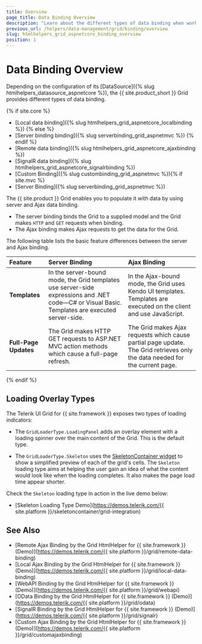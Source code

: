 ```yaml
---
title: Overview
page_title: Data Binding Overview
description: "Learn about the different types of data binding when working with the Telerik UI Grid component for {{ site.framework }}."
previous_url: /helpers/data-management/grid/binding/overview
slug: htmlhelpers_grid_aspnetcore_binding_overview
position: 1
---
```


# Data Binding Overview

Depending on the configuration of its [DataSource]({% slug htmlhelpers_datasource_aspnetcore %}), the {{ site.product_short }} Grid provides different types of data binding. 

{% if site.core %}
* [Local data binding]({% slug htmlhelpers_grid_aspnetcore_localbinding %})
{% else %}
* [Server binding binding]({% slug serverbinding_grid_aspnetmvc %})
{% endif %}
* [Remote data binding]({% slug htmlhelpers_grid_aspnetcore_ajaxbinding %})
* [SignalR data binding]({% slug htmlhelpers_grid_aspnetcore_signalrbinding %})
* [Custom Binding]({% slug custombinding_grid_aspnetmvc %}){% if site.mvc %} 
* [Server Binding]({% slug serverbinding_grid_aspnetmvc %})

The {{ site.product }} Grid enables you to populate it with data by using server and Ajax data binding.

* The server binding binds the Grid to a supplied model and the Grid makes `HTTP` and `GET` requests when binding.
* The Ajax binding makes Ajax requests to get the data for the Grid.

The following table lists the basic feature differences between the server and Ajax binding.

|**Feature**  |**Server Binding** |**Ajax Binding** |
|:---         |:---               |:---             |
|**Templates** |In the server-bound mode, the Grid templates use server-side expressions and .NET code&mdash;C# or Visual Basic. Templates are executed server-side. |In the Ajax-bound mode, the Grid uses Kendo UI templates. Templates are executed on the client and use JavaScript. |
|**Full-Page Updates** |The Grid makes HTTP GET requests to ASP.NET MVC action methods which cause a full-page refresh. |The Grid makes Ajax requests which cause partial page update. The Grid retrieves only the data needed for the current page.|
{% endif %}

## Loading Overlay Types

The Telerik UI Grid for {{ site.framework }} exposes two types of loading indicators:

* The `GridLoaderType.LoadingPanel` adds an overlay element with a loading spinner over the main content of the Grid. This is the default type.

* The `GridLoaderType.Skeleton` uses the [SkeletonContainer widget](https://docs.telerik.com/kendo-ui/controls/interactivity/skeletoncontainer/overview) to show a simplified preview of each of the grid's cells. The `Skeleton` loading type aims at helping the user gain an idea of what the content would look like when the loading completes. It also makes the page load time appear shorter.

Check the `Skeleton` loading type in action in the live demo below:

* [Skeleton Loading Type Demo](https://demos.telerik.com/{{ site.platform }}/skeletoncontainer/grid-integration)

## See Also

* [Remote Ajax Binding by the Grid HtmlHelper for {{ site.framework }} (Demo)](https://demos.telerik.com/{{ site.platform }}/grid/remote-data-binding)
* [Local Ajax Binding by the Grid HtmlHelper for {{ site.framework }} (Demo)](https://demos.telerik.com/{{ site.platform }}/grid/local-data-binding)
* [WebAPI Binding by the Grid HtmlHelper for {{ site.framework }} (Demo)](https://demos.telerik.com/{{ site.platform }}/grid/webapi)
* [OData Binding by the Grid HtmlHelper for {{ site.framework }} (Demo)](https://demos.telerik.com/{{ site.platform }}/grid/odata)
* [SignalR Binding by the Grid HtmlHelper for {{ site.framework }} (Demo)](https://demos.telerik.com/{{ site.platform }}/grid/signalr)
* [Custom Ajax Binding by the Grid HtmlHelper for {{ site.framework }} (Demo)](https://demos.telerik.com/{{ site.platform }}/grid/customajaxbinding)
